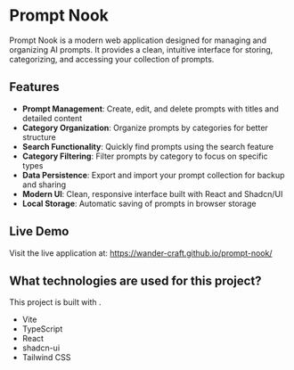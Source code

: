 # Prompt Nook

Prompt Nook is a modern web application designed for managing and organizing AI prompts. It provides a clean, intuitive interface for storing, categorizing, and accessing your collection of prompts.

## Features

- **Prompt Management**: Create, edit, and delete prompts with titles and detailed content
- **Category Organization**: Organize prompts by categories for better structure
- **Search Functionality**: Quickly find prompts using the search feature
- **Category Filtering**: Filter prompts by category to focus on specific types
- **Data Persistence**: Export and import your prompt collection for backup and sharing
- **Modern UI**: Clean, responsive interface built with React and Shadcn/UI
- **Local Storage**: Automatic saving of prompts in browser storage

## Live Demo

Visit the live application at: https://wander-craft.github.io/prompt-nook/



## What technologies are used for this project?

This project is built with .

- Vite
- TypeScript
- React
- shadcn-ui
- Tailwind CSS

